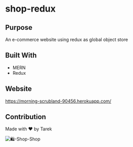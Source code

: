 # shop-redux

## Purpose

An e-commerce website using redux as global object store

## Built With

- MERN
- Redux

## Website

https://morning-scrubland-90456.herokuapp.com/

## Contribution

Made with ❤️ by Tarek

![🛍️-Shop-Shop](https://user-images.githubusercontent.com/89763835/153337600-82e3ac97-e992-4798-b801-b30453b71a9f.png)
